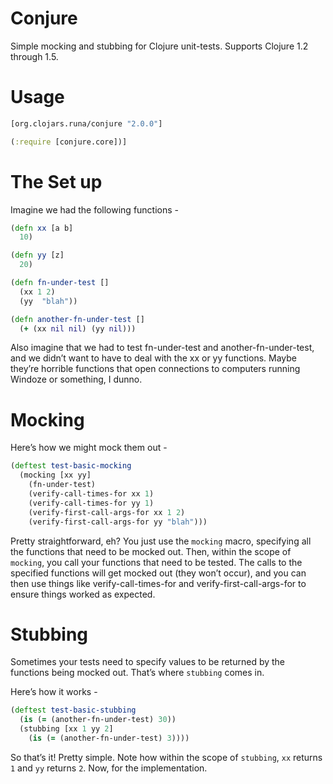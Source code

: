 Conjure
=======

Simple mocking and stubbing for Clojure unit-tests. Supports Clojure 1.2 through 1.5.

Usage
=====

```clj
[org.clojars.runa/conjure "2.0.0"]

(:require [conjure.core])]
```

The Set up
==========

Imagine we had the following functions -

```clj
(defn xx [a b]
  10)

(defn yy [z]
  20)

(defn fn-under-test []
  (xx 1 2)
  (yy  "blah"))

(defn another-fn-under-test []
  (+ (xx nil nil) (yy nil)))
```

Also imagine that we had to test fn-under-test and another-fn-under-test, and we didn’t want to have to deal with the xx or yy functions. Maybe they’re horrible functions that open connections to computers running Windoze or something, I dunno.

Mocking
=======

Here’s how we might mock them out -

```clj
(deftest test-basic-mocking
  (mocking [xx yy]
    (fn-under-test)
    (verify-call-times-for xx 1)
    (verify-call-times-for yy 1)
    (verify-first-call-args-for xx 1 2)
    (verify-first-call-args-for yy "blah")))
```

Pretty straightforward, eh? You just use the `mocking` macro, specifying all the functions that need to be mocked out. Then, within the scope of `mocking`, you call your functions that need to be tested. The calls to the specified functions will get mocked out (they won’t occur), and you can then use things like verify-call-times-for and verify-first-call-args-for to ensure things worked as expected.

Stubbing
========

Sometimes your tests need to specify values to be returned by the functions being mocked out. That’s where `stubbing` comes in. 

Here’s how it works -

```clj
(deftest test-basic-stubbing
  (is (= (another-fn-under-test) 30))
  (stubbing [xx 1 yy 2]
    (is (= (another-fn-under-test) 3))))
```

So that’s it! Pretty simple. Note how within the scope of `stubbing`, `xx` returns `1` and `yy` returns `2`. Now, for the implementation.

